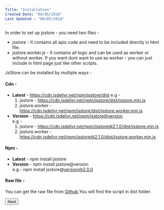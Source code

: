 ```yaml
---
Title: "Installation"
Created Date: "09/05/2018"
Last Updated : "09/05/2018"
---
```


In order to set up jsstore - you need two files - 
* jsstore - It contains all apis code and need to be included directly in html file.
* jsstore.worker.js - It contains all logic and can be used as worker or without worker.
If you want dont want to use as worker - you can just include in html page just like other scripts.

JsStore can be installed by multiple ways -

#### Cdn -

*   **Latest** \- https://cdn.jsdelivr.net/npm/jsstore/dist
    e.g - 
    1. jsstore -   https://cdn.jsdelivr.net/npm/jsstore/dist/jsstore.min.js
    2. jsstore.worker - https://cdn.jsdelivr.net/npm/jsstore/dist/jsstore.worker.min.js
*   **Version** \- https://cdn.jsdelivr.net/npm/jsstore@version  
    e.g - 
    1. jsstore - https://cdn.jsdelivr.net/npm/jsstore@2.1.0/dist/jsstore.min.js
    2. jsstore.worker - https://cdn.jsdelivr.net/npm/jsstore@2.1.0/dist/jsstore.worker.min.js

#### Npm -

*   **Latest** \- npm install jsstore
*   **Version** \- npm install jsstore@version  
    e.g - npm install jsstore@version@2.0.0

#### Raw file -

You can get the raw file from [Github](https://github.com/ujjwalguptaofficial/JsStore).You will find the script in dist folder.

<p class="margin-top-40px center-align">
      <button class="btn info btnNext">Next</button>
</p>
